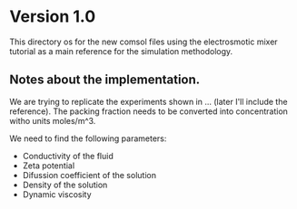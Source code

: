 # Version 1.0

This directory os for the new comsol files using the electrosmotic mixer tutorial as a main reference for the simulation methodology.

## Notes about the implementation.

We are trying to replicate the experiments shown in ... (later I'll include the reference).
The packing fraction needs to be converted into concentration witho units moles/m^3.

We need to find the following parameters:
- Conductivity of the fluid
- Zeta potential
- Difussion coefficient of the solution
- Density of the solution
- Dynamic viscosity


